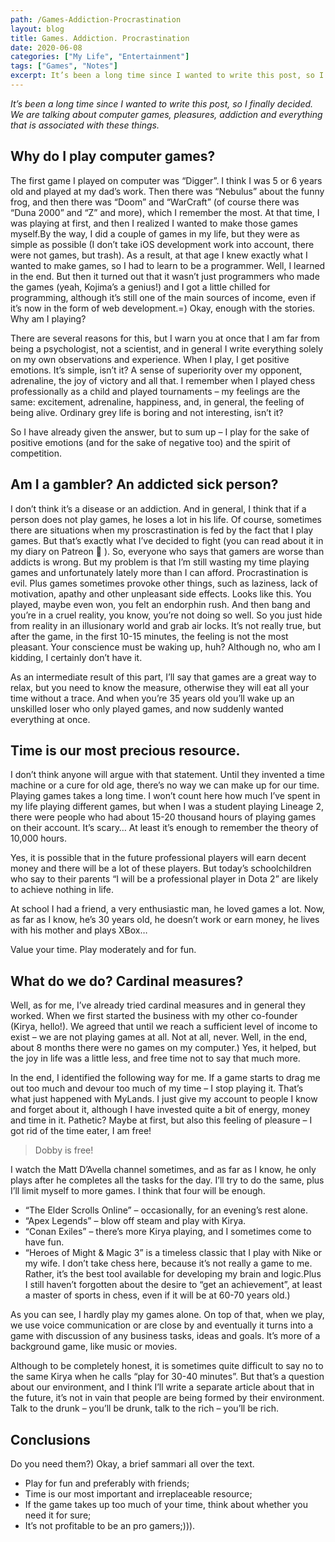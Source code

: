 ```yaml
---
path: /Games-Addiction-Procrastination
layout: blog
title: Games. Addiction. Procrastination
date: 2020-06-08
categories: ["My Life", "Entertainment"]
tags: ["Games", "Notes"]
excerpt: It’s been a long time since I wanted to write this post, so I finally decided. We are talking about computer games, pleasures, addiction and everything that is associated with these things.
---
```


_It’s been a long time since I wanted to write this post, so I finally decided. We are talking about computer games, pleasures, addiction and everything that is associated with these things._

## Why do I play computer games?

The first game I played on computer was “Digger”. I think I was 5 or 6 years old and played at my dad’s work. Then there was “Nebulus” about the funny frog, and then there was “Doom” and “WarCraft” (of course there was “Duna 2000” and “Z” and more), which I remember the most. At that time, I was playing at first, and then I realized I wanted to make those games myself.By the way, I did a couple of games in my life, but they were as simple as possible (I don’t take iOS development work into account, there were not games, but trash). As a result, at that age I knew exactly what I wanted to make games, so I had to learn to be a programmer. Well, I learned in the end. But then it turned out that it wasn’t just programmers who made the games (yeah, Kojima’s a genius!) and I got a little chilled for programming, although it’s still one of the main sources of income, even if it’s now in the form of web development.=) Okay, enough with the stories. Why am I playing?

There are several reasons for this, but I warn you at once that I am far from being a psychologist, not a scientist, and in general I write everything solely on my own observations and experience. When I play, I get positive emotions. It’s simple, isn’t it? A sense of superiority over my opponent, adrenaline, the joy of victory and all that. I remember when I played chess professionally as a child and played tournaments – my feelings are the same: excitement, adrenaline, happiness, and, in general, the feeling of being alive. Ordinary grey life is boring and not interesting, isn’t it?

So I have already given the answer, but to sum up – I play for the sake of positive emotions (and for the sake of negative too) and the spirit of competition.

## Am I a gambler? An addicted sick person?

I don’t think it’s a disease or an addiction. And in general, I think that if a person does not play games, he loses a lot in his life. Of course, sometimes there are situations when my proscrastination is fed by the fact that I play games. But that’s exactly what I’ve decided to fight (you can read about it in my diary on Patreon 🙂 ). So, everyone who says that gamers are worse than addicts is wrong. But my problem is that I’m still wasting my time playing games and unfortunately lately more than I can afford. Procrastination is evil. Plus games sometimes provoke other things, such as laziness, lack of motivation, apathy and other unpleasant side effects. Looks like this. You played, maybe even won, you felt an endorphin rush. And then bang and you’re in a cruel reality, you know, you’re not doing so well. So you just hide from reality in an illusionary world and grab air locks. It’s not really true, but after the game, in the first 10-15 minutes, the feeling is not the most pleasant. Your conscience must be waking up, huh? Although no, who am I kidding, I certainly don’t have it.

As an intermediate result of this part, I’ll say that games are a great way to relax, but you need to know the measure, otherwise they will eat all your time without a trace. And when you’re 35 years old you’ll wake up an unskilled loser who only played games, and now suddenly wanted everything at once.

## Time is our most precious resource.

I don’t think anyone will argue with that statement. Until they invented a time machine or a cure for old age, there’s no way we can make up for our time. Playing games takes a long time. I won’t count here how much I’ve spent in my life playing different games, but when I was a student playing Lineage 2, there were people who had about 15-20 thousand hours of playing games on their account. It’s scary… At least it’s enough to remember the theory of 10,000 hours.

Yes, it is possible that in the future professional players will earn decent money and there will be a lot of these players. But today’s schoolchildren who say to their parents “I will be a professional player in Dota 2” are likely to achieve nothing in life.

At school I had a friend, a very enthusiastic man, he loved games a lot. Now, as far as I know, he’s 30 years old, he doesn’t work or earn money, he lives with his mother and plays XBox…

Value your time. Play moderately and for fun.

## What do we do? Cardinal measures?

Well, as for me, I’ve already tried cardinal measures and in general they worked. When we first started the business with my other co-founder (Kirya, hello!). We agreed that until we reach a sufficient level of income to exist – we are not playing games at all. Not at all, never. Well, in the end, about 8 months there were no games on my computer.) Yes, it helped, but the joy in life was a little less, and free time not to say that much more.

In the end, I identified the following way for me. If a game starts to drag me out too much and devour too much of my time – I stop playing it. That’s what just happened with MyLands. I just give my account to people I know and forget about it, although I have invested quite a bit of energy, money and time in it. Pathetic? Maybe at first, but also this feeling of pleasure – I got rid of the time eater, I am free!

> Dobby is free!

I watch the Matt D’Avella channel sometimes, and as far as I know, he only plays after he completes all the tasks for the day. I’ll try to do the same, plus I’ll limit myself to more games. I think that four will be enough.

- “The Elder Scrolls Online” – occasionally, for an evening’s rest alone.
- “Apex Legends” – blow off steam and play with Kirya.
- “Conan Exiles” – there’s more Kirya playing, and I sometimes come to have fun.
- “Heroes of Might & Magic 3” is a timeless classic that I play with Nike or my wife.
  I don’t take chess here, because it’s not really a game to me. Rather, it’s the best tool available for developing my brain and logic.Plus I still haven’t forgotten about the desire to “get an achievement”, at least a master of sports in chess, even if it will be at 60-70 years old.)

As you can see, I hardly play my games alone. On top of that, when we play, we use voice communication or are close by and eventually it turns into a game with discussion of any business tasks, ideas and goals. It’s more of a background game, like music or movies.

Although to be completely honest, it is sometimes quite difficult to say no to the same Kirya when he calls “play for 30-40 minutes”. But that’s a question about our environment, and I think I’ll write a separate article about that in the future, it’s not in vain that people are being formed by their environment. Talk to the drunk – you’ll be drunk, talk to the rich – you’ll be rich.

## Conclusions

Do you need them?) Okay, a brief sammari all over the text.

- Play for fun and preferably with friends;
- Time is our most important and irreplaceable resource;
- If the game takes up too much of your time, think about whether you need it for sure;
- It’s not profitable to be an pro gamers;))).

